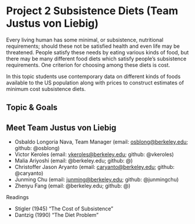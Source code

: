 # Project 2 Subsistence Diets (Team Justus von Liebig)

Every living human has some minimal, or subsistence, nutritional requirements; should these not be satisfied health and even life may be threatened. People satisfy these needs by eating various kinds of food, but there may be many different food diets which satisfy people’s subsistence requirements. One criterion for choosing among these diets is cost.

In this topic students use contemporary data on different kinds of foods available to the US population along with prices to construct estimates of minimum cost subsistence diets.

## Topic & Goals 

## Meet Team Justus von Liebig
- Osbaldo Longoria Nava, Team Manager (email: osblong@berkeley.edu; github: @osblong)
- Victor Keroles (email: vkeroles@berkeley.edu; github: @vkeroles)
- Malia Ariyoshi (email: @berkeley.edu; github: @)
- Christoffer Jason Aryanto (email: caryanto@berkeley.edu; github: @caryanto)
- Junming Chu (email: junming@berkeley.edu; github: @junmingchu)
- Zhenyu Fang (email: @berkeley.edu; github: @)

Readings
- Stigler (1945) “The Cost of Subsistence”
- Dantzig (1990) “The Diet Problem”
